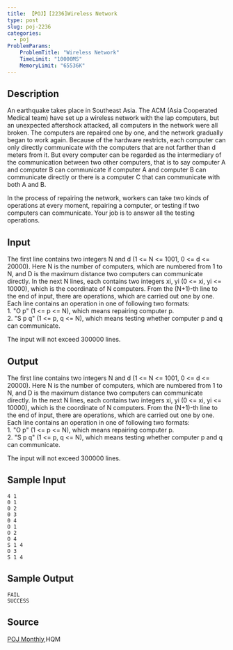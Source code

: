 ```yaml
---
title: 【POJ】[2236]Wireless Network
type: post
slug: poj-2236
categories:
  - poj
ProblemParams:
    ProblemTitle: "Wireless Network"
    TimeLimit: "10000MS"
    MemoryLimit: "65536K"
---
```


## Description

An earthquake takes place in Southeast Asia. The ACM (Asia Cooperated Medical team) have set up a wireless network with the lap computers, but an unexpected aftershock attacked, all computers in the network were all broken. The computers are repaired one by one, and the network gradually began to work again. Because of the hardware restricts, each computer can only directly communicate with the computers that are not farther than d meters from it. But every computer can be regarded as the intermediary of the communication between two other computers, that is to say computer A and computer B can communicate if computer A and computer B can communicate directly or there is a computer C that can communicate with both A and B.  
  
In the process of repairing the network, workers can take two kinds of operations at every moment, repairing a computer, or testing if two computers can communicate. Your job is to answer all the testing operations.

## Input

The first line contains two integers N and d (1 <= N <= 1001, 0 <= d <= 20000). Here N is the number of computers, which are numbered from 1 to N, and D is the maximum distance two computers can communicate directly. In the next N lines, each contains two integers xi, yi (0 <= xi, yi <= 10000), which is the coordinate of N computers. From the (N+1)-th line to the end of input, there are operations, which are carried out one by one. Each line contains an operation in one of following two formats:  
1\. "O p" (1 <= p <= N), which means repairing computer p.  
2\. "S p q" (1 <= p, q <= N), which means testing whether computer p and q can communicate.  
  
The input will not exceed 300000 lines.

## Output

The first line contains two integers N and d (1 <= N <= 1001, 0 <= d <= 20000). Here N is the number of computers, which are numbered from 1 to N, and D is the maximum distance two computers can communicate directly. In the next N lines, each contains two integers xi, yi (0 <= xi, yi <= 10000), which is the coordinate of N computers. From the (N+1)-th line to the end of input, there are operations, which are carried out one by one. Each line contains an operation in one of following two formats:  
1\. "O p" (1 <= p <= N), which means repairing computer p.  
2\. "S p q" (1 <= p, q <= N), which means testing whether computer p and q can communicate.  
  
The input will not exceed 300000 lines.

## Sample Input

```
4 1
0 1
0 2
0 3
0 4
O 1
O 2
O 4
S 1 4
O 3
S 1 4

```

## Sample Output

```
FAIL
SUCCESS

```

## Source

[POJ Monthly](https://web.archive.org/web/http://poj.org/searchproblem?field=source&key=POJ+Monthly),HQM
